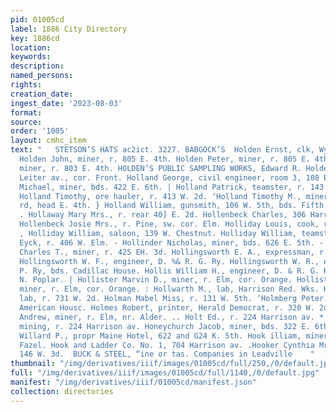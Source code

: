 ```yaml
---
pid: 01005cd
label: 1886 City Directory
key: 1886cd
location: 
keywords: 
description: 
named_persons: 
rights: 
creation_date: 
ingest_date: '2023-08-03'
format: 
source: 
order: '1005'
layout: cmhc_item
text: "   STETSON’S HATS ac2ict. 3227. BABGOCK’S  Holden Ernst, clk, Wyman’s Place.
  Holden John, miner, r. 805 E. 4th. Holden Peter, miner, r. 805 E. 4th. Holden Robert,
  miner, r. 803 E. 4th. HOLDEN’S PUBLIC SAMPLING WORKS, Edward R. Holden, propr.,
  Leiter av., cor. Front. Holland George, civil engineer, room 3, 108 E. 4th. Holland
  Michael, miner, bds. 422 E. 6th. | Holland Patrick, teamster, r. 143 E. Chestnut.
  Holland Timothy, ore hauler, r. 413 W. 2d. ‘Holland Timothy M., miner, r. Strayhorse
  rd, head E. 4th. } Holland William, gunsmith, 106 W. 5th, bds. Fifth Avenue otel.
  . Hollaway Mary Mrs., r. rear 40] E. 2d. Hollenbeck Charles, 306 Harrison av. ;
  Hollenbeck Josie Mrs., r. Pine, sw. cor. Elm. Holliday Louis, cook, r. 131 W. 2d.
  , Holliday William, saloon, 139 W. Chestnut. Holliday William, teamster, J, W. Ten
  Eyck, r. 406 W. Elm. - Hollinder Nicholas, miner, bds. 626 E. 5th. - Hollingshead
  Charles T., miner, r. 425 EH. 3d. Hollingsworth E. A., expressman, r. 136 EH. 3d.
  Hollingsworth W. F., engineer, D. %& R. G. Ry. Hollingsworth W. R., engineer, U.
  P. Ry, bds. Cadillac House. Hollis William H., engineer, D. & R. G. Ry, r. 1514
  N. Poplar. | Hollister Marvin D., miner, r. Elm, cor. Orange. Hollister Wesley E.,
  miner, r. Elm, cor. Orange. : Hollwarth M., lab, Harrison Red. Wks. Holm Nels. C.,
  lab, r. 731 W. 2d. Holman Mabel Miss, r. 131 W. 5th. ‘Holmberg Peter, lab, bds.
  American Housc. Holmes Robert, printer, Herald Democrat, r. 320 W. 2d. Holmstrom
  Andrew, miner, r. Elm, nr. Alder. .. Holt Ed., r. 224 Harrison av. * Holt John,
  mining, r. 224 Harrison av. Honeychurch Jacob, miner, bds. 322 E. 6th. Honsinger
  Willard P., propr Maine Hotel, 622 and G24 K. 5th. Hook illiam, miner, r. 602 N.
  Fazel. Hook and Ladder Co. No. 1, 704 Harrison av. .Hooker Cynthia Mrs., boarding,
  146 W. 3d.  BUCK & STEEL, “ine or tas. Companies in Leadville    "
thumbnail: "/img/derivatives/iiif/images/01005cd/full/250,/0/default.jpg"
full: "/img/derivatives/iiif/images/01005cd/full/1140,/0/default.jpg"
manifest: "/img/derivatives/iiif/01005cd/manifest.json"
collection: directories
---
```

